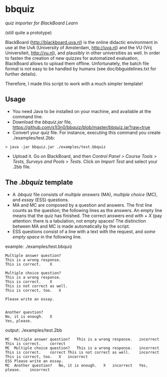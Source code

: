 # bbquiz

*quiz importer for BlackBoard Learn* 

(still quite a prototype)

BlackBoard (http://blackboard.uva.nl) is the online didactic environment in use at the UvA (University of Amsterdam, http://uva.nl) and the VU (Vrij Universiteit, http://vu.nl), and plausibly in other universities as well. In order to fasten the creation of new quizzes for automatized evaluation, BlackBoard allows to upload them offline. Unfortunately, the batch file format is not easy to be handled by humans (see doc/bbguidelines.txt for further details).

Therefore, I made this script to work with a much simpler template!

## Usage 

* You need Java to be installed on your machine, and available at the command line.
* Download the *bbquiz.jar* file, https://github.com/s1l3n0/bbquiz/blob/master/bbquiz.jar?raw=true
* Convert your quiz file. For instance, executing this command you create ./examples/test.2bb:
```
> java -jar bbquiz.jar ./examples/test.bbquiz
```
* Upload it. Go on BlackBoard, and then *Control Panel > Course Tools > Tests, Surveys and Pools > Tests*.
Click on *Import Test* and select your .2bb file.

## The *.bbquiz* template

* A *.bbquiz* file consists of *multiple answers* (MA), *multiple choice* (MC), and *essay* (ESS) questions.  
* MA and MC are composed by a question and answers. The first line counts as the question; the following lines as the answers. An empty line means that the quiz has finished. The correct answers end with *<tab> + X* (pay attention: there is a tabulation, not empty spaces! The distinction between MA and MC is made automatically by the script. 
* ESS questions consist of a line with a text with the request, and *some empty space* in the following line.

example: ./examples/test.bbquiz
```
Multiple answer question?
This is a wrong response.
This is correct.	X

Multiple choice question?
This is a wrong response.
This is correct.	X
This is not correct as well.
This is correct, too.   X

Please write an essay.
 

Another question?
No, it is enough.   X
Yes, please.
```

output: ./examples/test.2bb
```
MC	Multiple answer question?	This is a wrong response.	incorrect	This is correct.	correct
MC	Multiple choice question?	This is a wrong response.	incorrect	This is correct.	correct	This is not correct as well.	incorrect	This is correct, too.   X	incorrect
ESS	Please write an essay.
MC	Another question?	No, it is enough.   X	incorrect	Yes, please.	incorrect
```
